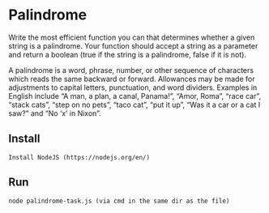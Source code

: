 # Palindrome

Write the most efficient function you can that determines whether a given string is a palindrome.
Your function should accept a string as a parameter and return a boolean (true if the string is a palindrome, false if it is not).

A palindrome is a word, phrase, number, or other 
sequence of characters which reads the same backward
or forward. Allowances may be made for adjustments to
capital letters, punctuation, and word dividers.
Examples in English include “A man, a plan, a canal, Panama!”,
“Amor, Roma”, “race car”, “stack cats”, “step on no pets”,
“taco cat”, “put it up”, “Was it a car or a cat I saw?” and 
“No ‘x’ in Nixon”.
 

## Install

```
Install NodeJS (https://nodejs.org/en/)
```

## Run

```
node palindrome-task.js (via cmd in the same dir as the file)
```